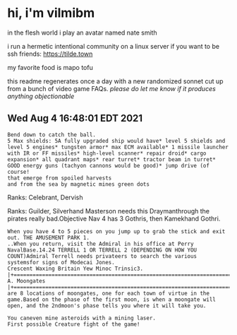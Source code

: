 # hi, i'm vilmibm

in the flesh world i play an avatar named nate smith

i run a hermetic intentional community on a linux server if you want to be ssh friends: https://tilde.town

my favorite food is mapo tofu

this readme regenerates once a day with a new randomized sonnet cut up from a bunch of video game FAQs.
_please do let me know if it produces anything objectionable_

## Wed Aug  4 16:48:01 EDT 2021

    Bend down to catch the ball.
    5 Max shields: 5A fully upgraded ship would have* level 5 shields and level 5 engines* tungsten armor* max ECM available* 1 missile launcher with IR or FF missiles* high-level scanner* repair droid* cargo expansion* all quadrant maps* rear turret* tractor beam in turret* GOOD energy guns (tachyon cannons would be good)* jump drive (of course!
    that emerge from spoiled harvests
    and from the sea by magnetic mines green dots
    
      Ranks: Celebrant, Dervish
      Ranks: Guilder, Silverhand
    Masterson needs this Draymanthrough the pirates really bad.Objective
    Nav 4 has 3 Gothris, then Kamekhand Gothri.
    
    When you have 4 to 5 pieces on you jump up to grab the stick and exit out. THE AMUSEMENT PARK 1.
    ..When you return, visit the Admiral in his office at Perry NavalBase.14.24 TERRELL 1 OR TERRELL 2 (DEPENDING ON HOW YOU COUNT)Admiral Terrell needs privateers to search the various systemsfor signs of Modecai Jones.
    Crescent Waxing Britain Yew Minoc Trinsic3.
    |+=============================================================================++=============================================================================+| A. Moongates |+=============================================================================+There are 8 locations of moongates, one for each town of virtue in the game.Based on the phase of the first moon, is when a moongate will open, and the 2ndmoon's phase tells you where it will take you.
    
    You caneven mine asteroids with a mining laser.
    First possible Creature fight of the game!
